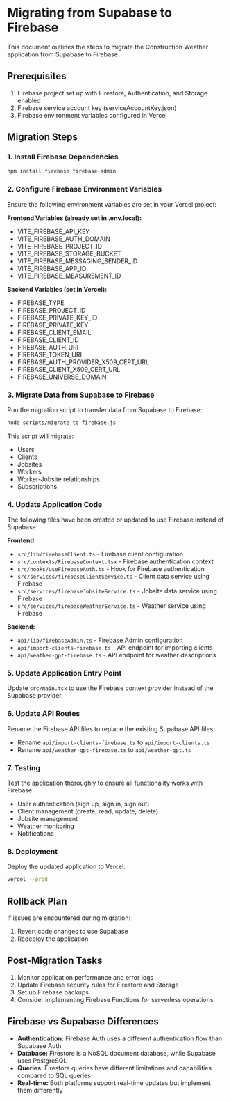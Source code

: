 # Migrating from Supabase to Firebase

This document outlines the steps to migrate the Construction Weather application from Supabase to Firebase.

## Prerequisites

1. Firebase project set up with Firestore, Authentication, and Storage enabled
2. Firebase service account key (serviceAccountKey.json)
3. Firebase environment variables configured in Vercel

## Migration Steps

### 1. Install Firebase Dependencies

```bash
npm install firebase firebase-admin
```

### 2. Configure Firebase Environment Variables

Ensure the following environment variables are set in your Vercel project:

**Frontend Variables (already set in .env.local):**
- VITE_FIREBASE_API_KEY
- VITE_FIREBASE_AUTH_DOMAIN
- VITE_FIREBASE_PROJECT_ID
- VITE_FIREBASE_STORAGE_BUCKET
- VITE_FIREBASE_MESSAGING_SENDER_ID
- VITE_FIREBASE_APP_ID
- VITE_FIREBASE_MEASUREMENT_ID

**Backend Variables (set in Vercel):**
- FIREBASE_TYPE
- FIREBASE_PROJECT_ID
- FIREBASE_PRIVATE_KEY_ID
- FIREBASE_PRIVATE_KEY
- FIREBASE_CLIENT_EMAIL
- FIREBASE_CLIENT_ID
- FIREBASE_AUTH_URI
- FIREBASE_TOKEN_URI
- FIREBASE_AUTH_PROVIDER_X509_CERT_URL
- FIREBASE_CLIENT_X509_CERT_URL
- FIREBASE_UNIVERSE_DOMAIN

### 3. Migrate Data from Supabase to Firebase

Run the migration script to transfer data from Supabase to Firebase:

```bash
node scripts/migrate-to-firebase.js
```

This script will migrate:
- Users
- Clients
- Jobsites
- Workers
- Worker-Jobsite relationships
- Subscriptions

### 4. Update Application Code

The following files have been created or updated to use Firebase instead of Supabase:

**Frontend:**
- `src/lib/firebaseClient.ts` - Firebase client configuration
- `src/contexts/FirebaseContext.tsx` - Firebase authentication context
- `src/hooks/useFirebaseAuth.ts` - Hook for Firebase authentication
- `src/services/firebaseClientService.ts` - Client data service using Firebase
- `src/services/firebaseJobsiteService.ts` - Jobsite data service using Firebase
- `src/services/firebaseWeatherService.ts` - Weather service using Firebase

**Backend:**
- `api/lib/firebaseAdmin.ts` - Firebase Admin configuration
- `api/import-clients-firebase.ts` - API endpoint for importing clients
- `api/weather-gpt-firebase.ts` - API endpoint for weather descriptions

### 5. Update Application Entry Point

Update `src/main.tsx` to use the Firebase context provider instead of the Supabase provider.

### 6. Update API Routes

Rename the Firebase API files to replace the existing Supabase API files:
- Rename `api/import-clients-firebase.ts` to `api/import-clients.ts`
- Rename `api/weather-gpt-firebase.ts` to `api/weather-gpt.ts`

### 7. Testing

Test the application thoroughly to ensure all functionality works with Firebase:
- User authentication (sign up, sign in, sign out)
- Client management (create, read, update, delete)
- Jobsite management
- Weather monitoring
- Notifications

### 8. Deployment

Deploy the updated application to Vercel:

```bash
vercel --prod
```

## Rollback Plan

If issues are encountered during migration:

1. Revert code changes to use Supabase
2. Redeploy the application

## Post-Migration Tasks

1. Monitor application performance and error logs
2. Update Firebase security rules for Firestore and Storage
3. Set up Firebase backups
4. Consider implementing Firebase Functions for serverless operations

## Firebase vs Supabase Differences

- **Authentication:** Firebase Auth uses a different authentication flow than Supabase Auth
- **Database:** Firestore is a NoSQL document database, while Supabase uses PostgreSQL
- **Queries:** Firestore queries have different limitations and capabilities compared to SQL queries
- **Real-time:** Both platforms support real-time updates but implement them differently
